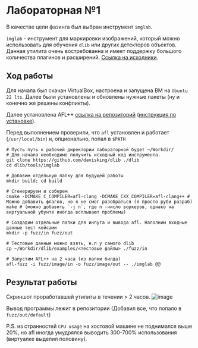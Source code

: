 # Лабораторная №1

В качестве цели фазинга был выбран инструмент `imglab`.

`imglab` - инструмент для маркировки изображений, который можно использовать для обучения `dlib` или других детекторов объектов. Данная утилита очень востребованна и имеет поддержку большого количества плагинов и расширений. [Ссылка на исходники](https://github.com/davisking/dlib/tree/master/tools/imglab).

## Ход работы
Для начала был скачан VirtualBox, настроена и запущена ВМ на `Ubuntu 22 lts`. Далее были установлены и обновлены нужные пакеты (ну и конечно же решены конфликты).

Далее установлена AFL++ [ссылка на репозиторий](https://github.com/AFLplusplus/AFLplusplus) ([инструкция по установке](https://github.com/AFLplusplus/AFLplusplus/blob/stable/docs/INSTALL.md)).

Перед выполнением проверили, что `afl` установлен и работает (`/usr/local/bin`) и, опционально, попал в `$PATH`
```shell
# Пусть путь к рабочей директории лабораторной будет ~/Workdir/
# Для начала необходимо получить исходный код инструмента.
git clone https://github.com/davisking/dlib ./dlib
cd dlib/tools/imglab

# Добавим отдельную папку для будущей работы
mkdir build; cd build

# Сгенерируем и соберем
cmake -DCMAKE_C_COMPILER=afl-clang -DCMAKE_CXX_COMPILER=afl-clang++ # Можно добавить флагов, но я не смог разобраться (я просто руби разраб)
make # (можно добавить `-j n`, где n -число воркеров, однако на виртуальной убунте иногда всплывают проблемы)

# Создадим отдельные папки для инпута и вывода afl. Наполним входные данные тест кейсами
mkdir -p fuzz/in fuzz/out

# Тестовые данные можно взять, н.п у самого dlib
cp ~/Workdir/dlib/examples/<тестовые файлы> ./fuzz/in

# Запустим AFL++ на 2 часа (из папки билда)
afl-fuzz -i fuzz/image/in -o fuzz/image/out -- ./imglab @@
```

## Результат работы
Скриншот проработавшей утилиты в течении > 2 часов.
![image](https://user-images.githubusercontent.com/90094191/204144593-963142f8-5881-439c-bd7c-1a1f1a0db8ef.png)

Вывод программы лежит в репозитории (Добавил все, что попало в `fuzz/out/default`)

P.S. из странностей `CPU usage` на хостовой машине не поднимался выше 20%, но afl иногда умудрялся выводить 300-700% использования (виртуалке выделил половину).
